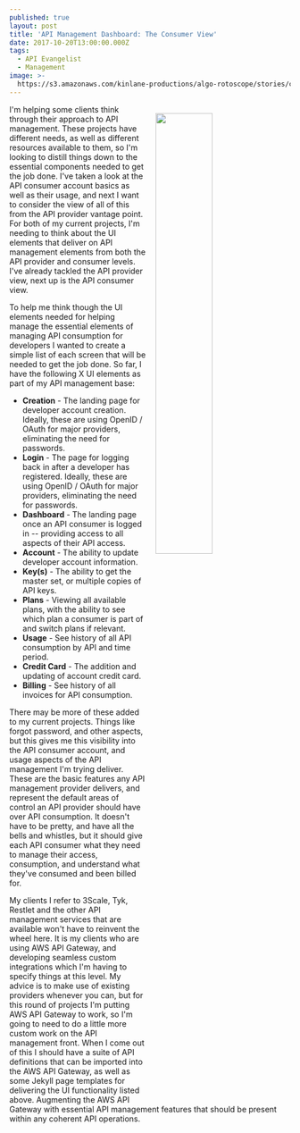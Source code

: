 ```yaml
---
published: true
layout: post
title: 'API Management Dashboard: The Consumer View'
date: 2017-10-20T13:00:00.000Z
tags:
  - API Evangelist
  - Management
image: >-
  https://s3.amazonaws.com/kinlane-productions/algo-rotoscope/stories/cargo-ship-on-sea_constitution.jpg
---
```

<p><img src="https://s3.amazonaws.com/kinlane-productions/algo-rotoscope/stories/cargo-ship-on-sea_constitution.jpg" align="right" width="45%" style="padding: 15px;" /></p>I'm helping some clients think through their approach to API management. These projects have different needs, as well as different resources available to them, so I'm looking to distill things down to the essential components needed to get the job done. I've taken a look at the API consumer account basics as well as their usage, and next I want to consider the view of all of this from the API provider vantage point. For both of my current projects, I'm needing to think about the UI elements that deliver on API management elements from both the API provider and consumer levels. I've already tackled the API provider view, next up is the API consumer view.

To help me think though the UI elements needed for helping manage the essential elements of managing API consumption for developers I wanted to create a simple list of each screen that will be needed to get the job done. So far, I have the following X UI elements as part of my API management base:

- **Creation** - The landing page for developer account creation. Ideally, these are using OpenID / OAuth for major providers, eliminating the need for passwords.
- **Login** - The page for logging back in after a developer has registered. Ideally, these are using OpenID / OAuth for major providers, eliminating the need for passwords.
- **Dashboard** - The landing page once an API consumer is logged in -- providing access to all aspects of their API access.
- **Account** - The ability to update developer account information.
- **Key(s)** - The ability to get the master set, or multiple copies of API keys.
- **Plans** - Viewing all available plans, with the ability to see which plan a consumer is part of and switch plans if relevant.
- **Usage** - See history of all API consumption by API and time period.
- **Credit Card** - The addition and updating of account credit card.
- **Billing** - See history of all invoices for API consumption.

There may be more of these added to my current projects. Things like forgot password, and other aspects, but this gives me this visibility into the API consumer account, and usage aspects of the API management I'm trying deliver. These are the basic features any API management provider delivers, and represent the default areas of control an API provider should have over API consumption. It doesn't have to be pretty, and have all the bells and whistles, but it should give each API consumer what they need to manage their access, consumption, and understand what they've consumed and been billed for.

My clients I refer to 3Scale, Tyk, Restlet and the other API management services that are available won't have to reinvent the wheel here. It is my clients who are using AWS API Gateway, and developing seamless custom integrations which I'm having to specify things at this level. My advice is to make use of existing providers whenever you can, but for this round of projects I'm putting AWS API Gateway to work, so I'm going to need to do a little more custom work on the API management front. When I come out of this I should have a suite of API definitions that can be imported into the AWS API Gateway, as well as some Jekyll page templates for delivering the UI functionality listed above. Augmenting the AWS API Gateway with essential API management features that should be present within any coherent API operations.
